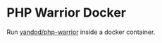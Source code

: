 # PHP Warrior Docker

Run [yandod/php-warrior](https://github.com/yandod/php-warrior) inside a docker container.
